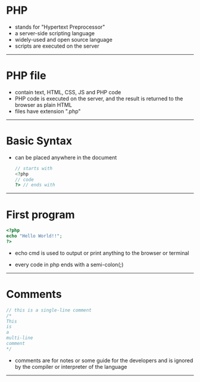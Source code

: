 # PHP

- stands for "Hypertext Preprocessor"
- a server-side scripting language
- widely-used and open source language
- scripts are executed on the server

---

# PHP file

- contain text, HTML, CSS, JS and PHP code
- PHP code is executed on the server, and the result is returned to the browser as plain HTML
- files have extension ".php"

---

# Basic Syntax

- can be placed anywhere in the document

    ```php
    // starts with
    <?php 
    // code
    ?> // ends with
    ```

---

# First program

```php
<?php
echo "Hello World!!"; 
?>
```
- echo cmd is used to output or print anything to the browser or terminal

- every code in php ends with a semi-colon(;)

---

# Comments

```php
// this is a single-line comment
/*
This
is
a 
multi-line
comment
*/
```
- comments are for notes or some guide for the developers and is ignored by the compiler or interpreter of the language

---